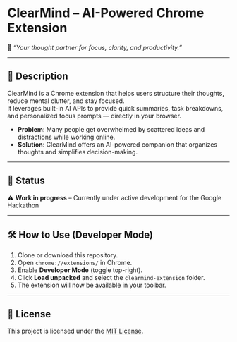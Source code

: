 # ClearMind – AI-Powered Chrome Extension

🧠 *“Your thought partner for focus, clarity, and productivity.”*

---

## 📌 Description
ClearMind is a Chrome extension that helps users structure their thoughts, reduce mental clutter, and stay focused.  
It leverages built-in AI APIs to provide quick summaries, task breakdowns, and personalized focus prompts — directly in your browser.

- **Problem**: Many people get overwhelmed by scattered ideas and distractions while working online.  
- **Solution**: ClearMind offers an AI-powered companion that organizes thoughts and simplifies decision-making.

---

## 🚧 Status
⚠️ **Work in progress** – Currently under active development for the Google Hackathon  

---

## 🛠️ How to Use (Developer Mode)
1. Clone or download this repository.  
2. Open `chrome://extensions/` in Chrome.  
3. Enable **Developer Mode** (toggle top-right).  
4. Click **Load unpacked** and select the `clearmind-extension` folder.  
5. The extension will now be available in your toolbar.  

---

## 📜 License
This project is licensed under the [MIT License](LICENSE).
